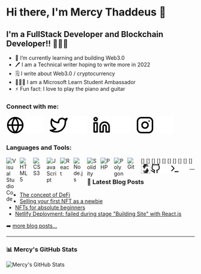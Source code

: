 # Hi there, I'm Mercy Thaddeus 👋 

## I'm a FullStack Developer and Blockchain Developer!! 👩🏻‍💻 

- 🌱 I’m currently learning and building Web3.0 
- 🖊 I am a Technical writer hoping to write more in 2022
- 🗒 I write about Web3.0 / cryptocurrency
- 👩🏼‍💼 I am a Microsoft Learn Student Ambassador
- ⚡ Fun fact: I love to play the piano and guitar

### Connect with me:

[![website](./img/globe-light.svg)](https://mercythaddeus.netlify.app/#gh-light-mode-only) 
[![website](./img/globe-dark.svg)](https://mercythaddeus.netlify.app/#gh-dark-mode-only)
&nbsp;&nbsp;
[![website](./img/twitter-light.svg)](https://twitter.com/mercythaddeus_#gh-light-mode-only)
[![website](./img/twitter-dark.svg)](https://twitter.com/mercythaddeus_#gh-dark-mode-only)
&nbsp;&nbsp;
[![website](./img/linkedin-light.svg)](https://www.linkedin.com/in/mercy-thaddeus-44ab40189#gh-light-mode-only)
[![website](./img/linkedin-dark.svg)](https://www.linkedin.com/in/mercy-thaddeus-44ab40189#gh-dark-mode-only)
&nbsp;&nbsp;
[![website](./img/instagram-light.svg)](https://instagram.com/mercythaddeus_#gh-light-mode-only) 
[![website](./img/instagram-dark.svg)](https://instagram.com/mercythaddeus_#gh-dark-mode-only)

### Languages and Tools:

[<img align="left" alt="Visual Studio Code" width="26px" src="https://cdn.jsdelivr.net/gh/devicons/devicon/icons/vscode/vscode-original.svg" style="padding-right:10px;" />]
[<img align="left" alt="HTML5" width="26px" src="https://cdn.jsdelivr.net/gh/devicons/devicon/icons/html5/html5-original.svg" style="padding-right:10px;" />]
[<img align="left" alt="CSS3" width="26px" src="https://cdn.jsdelivr.net/gh/devicons/devicon/icons/css3/css3-original.svg" style="padding-right:10px;" />]
[<img align="left" alt="JavaScript" width="26px" src="https://cdn.jsdelivr.net/gh/devicons/devicon/icons/javascript/javascript-original.svg" style="padding-right:10px;" />]
[<img align="left" alt="React" width="26px" src="https://cdn.jsdelivr.net/gh/devicons/devicon/icons/react/react-original.svg" style="padding-right:10px;" />]
[<img align="left" alt="Node.js" width="26px" src="https://cdn.jsdelivr.net/gh/devicons/devicon/icons/nodejs/nodejs-original.svg" style="padding-right:10px;" />] 
[<img align="left" alt="Solidity" width="26px" src="https://cdn.jsdelivr.net/gh/devicons/devicon/icons/solidity/solidity-original.svg" style="padding-right:10px;" />]
[<img align="left" alt="PHP" width="26px" src="https://cdn.jsdelivr.net/gh/devicons/devicon/icons/php/php-original.svg" style="padding-right:10px;" />]
[<img align="left" alt="Polygon" width="26px" src="https://cdn.jsdelivr.net/gh/devicons/devicon/icons/polygon/polygon-original.svg" style="padding-right:10px;" />]
[<img align="left" alt="Git" width="26px" src="https://cdn.jsdelivr.net/gh/devicons/devicon/icons/git/git-original.svg" style="padding-right:10px;" />]
[<img align="left" alt="Solidity" width="26px" src="./img/solidity-dark.svg" />](#gh-dark-mode-only)
[<img align="left" alt="GitHub" width="26px" src="./img/github-light.svg" />](#gh-light-mode-only)
[<img align="left" alt="GitHub" width="26px" src="./img/github-dark.svg" />](#gh-dark-mode-only)
[<img align="left" alt="Terminal" width="26px" src="./img/terminal-light.svg" />](#gh-light-mode-only)
[<img align="left" alt="Terminal" width="26px" src="./img/terminal-dark.svg" />](#gh-dark-mode-only)

---

### 📕 Latest Blog Posts

<!-- BLOG-POST-LIST:START -->
- [The concept of DeFi](https://medium.com/@Mercy_Thaddeus/the-concept-of-defi-d8b541135039)
- [Selling your first NFT as a newbie](https://medium.com/@Mercy_Thaddeus/selling-your-first-nft-as-a-newbie-fe96c2f71d97)
- [NFTs for absolute beginners](https://medium.com/@Mercy_Thaddeus/nfts-for-absolute-beginners-a1d650efd0e6)
- [Netlify Deployment: failed during stage "Building Site" with React.js](https://medium.com/@Mercy_Thaddeus/netlify-deployment-failed-during-stage-building-site-with-react-js-ea33e66c9f7a)
<!-- BLOG-POST-LIST:END -->

➡️ [more blog posts...](https://medium.com/@Mercy_Thaddeus)

---

  ### 📊 Mercy's GitHub Stats 

  <img align="left" alt="Mercy's GitHub Stats" src="https://github-readme-stats.vercel.app/api?username=ThaddeusMercy&show_icons=true&hide_border=false&title_color=ff652f&icon_color=FFE400&bg_color=09131B&text_color=ffffff&border_color=0c1a25" />


[website]: https://mercythaddeus.netlify.app
[twitter]: https://twitter.com/mercythaddeus_
[instagram]: https://instagram.com/mercythaddeus_
[linkedin]: https://instagram.com/mercythaddeus_